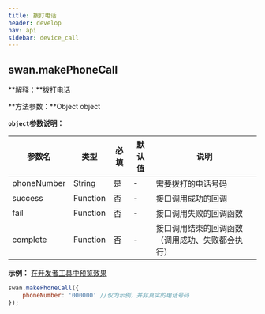 ```yaml
---
title: 拨打电话
header: develop
nav: api
sidebar: device_call
---
```


## swan.makePhoneCall

**解释：**拨打电话

**方法参数：**Object object

**`object`参数说明：**

|参数名 |类型  |必填 | 默认值 |说明|
|---- | ---- | ---- | ----|----|
|phoneNumber |String | 是  |-| 需要拨打的电话号码|
|success| Function  |  否  |-| 接口调用成功的回调|
|fail  |  Function  |  否 | -| 接口调用失败的回调函数|
|complete  |  Function |   否 |-|  接口调用结束的回调函数（调用成功、失败都会执行）|

**示例：**
<a href="swanide://fragment/655ca4184419f620e6fbfe9b140407f81540396334" title="在开发者工具中预览效果" target="_blank">在开发者工具中预览效果</a>
```js
swan.makePhoneCall({
    phoneNumber: '000000' //仅为示例，并非真实的电话号码
});
```
<!-- #### 错误码

<!-- **Andriod**

|错误码|说明|
|--|--|
|201|解析失败，请检查调起协议是否合法。|
|202|解析失败，请检查参数是否正确。|
|302|无法找到调起协议对应端能力方法|
|1001|执行失败|

**iOS**

|错误码|说明|
|--|--|
|202|解析失败，请检查参数是否正确。|  -->